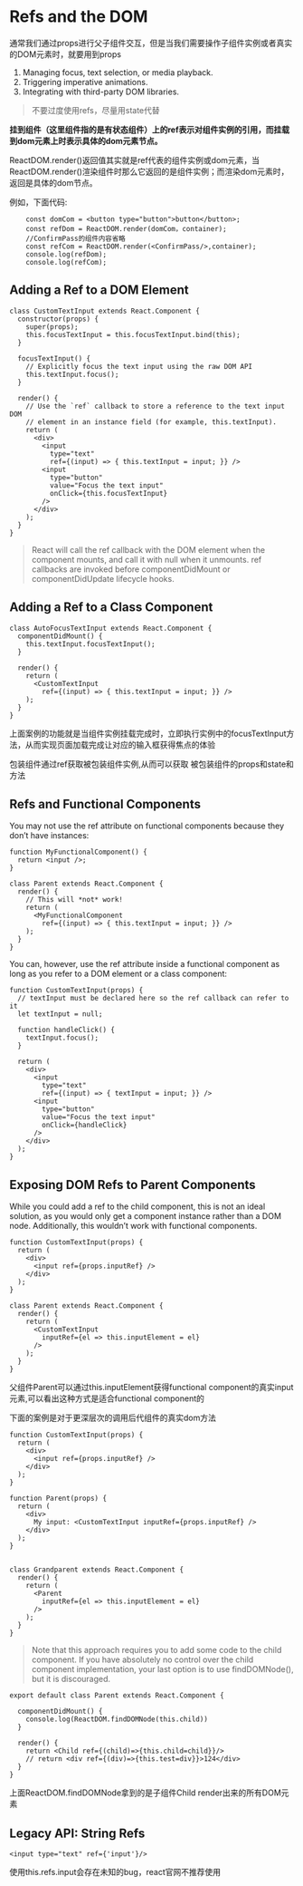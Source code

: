 # Refs and the DOM

通常我们通过props进行父子组件交互，但是当我们需要操作子组件实例或者真实的DOM元素时，就要用到props



1. Managing focus, text selection, or media playback.
2. Triggering imperative animations.
3. Integrating with third-party DOM libraries.

> 不要过度使用refs，尽量用state代替

**挂到组件（这里组件指的是有状态组件）上的ref表示对组件实例的引用，而挂载到dom元素上时表示具体的dom元素节点。**

ReactDOM.render()返回值其实就是ref代表的组件实例或dom元素，当ReactDOM.render()渲染组件时那么它返回的是组件实例；而渲染dom元素时，返回是具体的dom节点。

例如，下面代码:

```
    const domCom = <button type="button">button</button>;
    const refDom = ReactDOM.render(domCom，container);
    //ConfirmPass的组件内容省略
    const refCom = ReactDOM.render(<ConfirmPass/>,container);
    console.log(refDom);
    console.log(refCom);
```

## Adding a Ref to a DOM Element

```
class CustomTextInput extends React.Component {
  constructor(props) {
    super(props);
    this.focusTextInput = this.focusTextInput.bind(this);
  }

  focusTextInput() {
    // Explicitly focus the text input using the raw DOM API
    this.textInput.focus();
  }

  render() {
    // Use the `ref` callback to store a reference to the text input DOM
    // element in an instance field (for example, this.textInput).
    return (
      <div>
        <input
          type="text"
          ref={(input) => { this.textInput = input; }} />
        <input
          type="button"
          value="Focus the text input"
          onClick={this.focusTextInput}
        />
      </div>
    );
  }
}

```

> React will call the ref callback with the DOM element when the component mounts, and call it with null when it unmounts. ref callbacks are invoked before componentDidMount or componentDidUpdate lifecycle hooks.


## Adding a Ref to a Class Component

```
class AutoFocusTextInput extends React.Component {
  componentDidMount() {
    this.textInput.focusTextInput();
  }

  render() {
    return (
      <CustomTextInput
        ref={(input) => { this.textInput = input; }} />
    );
  }
}

```

上面案例的功能就是当组件实例挂载完成时，立即执行实例中的focusTextInput方法，从而实现页面加载完成让对应的输入框获得焦点的体验

包装组件通过ref获取被包装组件实例,从而可以获取 被包装组件的props和state和方法

## Refs and Functional Components

You may not use the ref attribute on functional components because they don’t have instances:

```
function MyFunctionalComponent() {
  return <input />;
}

class Parent extends React.Component {
  render() {
    // This will *not* work!
    return (
      <MyFunctionalComponent
        ref={(input) => { this.textInput = input; }} />
    );
  }
}

```

You can, however, use the ref attribute inside a functional component as long as you refer to a DOM element or a class component:

```
function CustomTextInput(props) {
  // textInput must be declared here so the ref callback can refer to it
  let textInput = null;

  function handleClick() {
    textInput.focus();
  }

  return (
    <div>
      <input
        type="text"
        ref={(input) => { textInput = input; }} />
      <input
        type="button"
        value="Focus the text input"
        onClick={handleClick}
      />
    </div>
  );  
}

```

## Exposing DOM Refs to Parent Components

While you could add a ref to the child component, this is not an ideal solution, as you would only get a component instance rather than a DOM node. Additionally, this wouldn’t work with functional components.

```
function CustomTextInput(props) {
  return (
    <div>
      <input ref={props.inputRef} />
    </div>
  );
}

class Parent extends React.Component {
  render() {
    return (
      <CustomTextInput
        inputRef={el => this.inputElement = el}
      />
    );
  }
}

```

父组件Parent可以通过this.inputElement获得functional component的真实input元素,可以看出这种方式是适合functional component的

下面的案例是对于更深层次的调用后代组件的真实dom方法

```
function CustomTextInput(props) {
  return (
    <div>
      <input ref={props.inputRef} />
    </div>
  );
}

function Parent(props) {
  return (
    <div>
      My input: <CustomTextInput inputRef={props.inputRef} />
    </div>
  );
}


class Grandparent extends React.Component {
  render() {
    return (
      <Parent
        inputRef={el => this.inputElement = el}
      />
    );
  }
}

```
> Note that this approach requires you to add some code to the child component. If you have absolutely no control over the child component implementation, your last option is to use findDOMNode(), but it is discouraged.

```
export default class Parent extends React.Component {

  componentDidMount() {
    console.log(ReactDOM.findDOMNode(this.child))
  }

  render() {
    return <Child ref={(child)=>{this.child=child}}/>
    // return <div ref={(div)=>{this.test=div}}>124</div>
  }
}
```

上面ReactDOM.findDOMNode拿到的是子组件Child render出来的所有DOM元素


## Legacy API: String Refs

```
<input type="text" ref={'input'}/>
```

使用this.refs.input会存在未知的bug，react官网不推荐使用